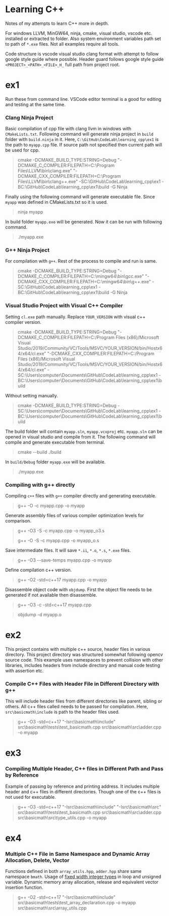 # Learning C++

Notes of my attempts to learn C++ more in depth.

For windows LLVM, MinGW64, ninja, cmake, visual studio, vscode etc. installed or extracted to folder. Also system environment variables path set to path of `*.exe` files. Not all examples require all tools.

Code structure is vscode visual studio clang format with attempt to follow google style guide where possible. 
Header guard follows google style guide `<PROJECT>_<PATH>_<FILE>_H_` full path from project root.

# ex1

Run these from command line. VSCode editor terminal is a good for editing and testing at the same time.

### Clang Ninja Project

Basic compilation of cpp file with clang llvm in windows with `CMakeLists.txt`. 
Following command will generate ninja project in `build` folder with `build.ninja` in it. Here, `C:\GitHub\CodeLab\learning_cpp\ex1` is the path to `myapp.cpp` file. 
If source path not specified then current path will be used for cpp.

> cmake -DCMAKE_BUILD_TYPE:STRING=Debug "-DCMAKE_C_COMPILER:FILEPATH=C:\Program Files\LLVM\bin\clang.exe" "-DCMAKE_CXX_COMPILER:FILEPATH=C:\Program Files\LLVM\bin\clang++.exe" -SC:\GitHub\CodeLab\learning_cpp\ex1 -BC:\GitHub\CodeLab\learning_cpp\ex1\build -G Ninja

Finally using the following command will generate executable file. Since `myapp` was defined in CMakeLists.txt so it is used.

> ninja myapp

In build folder `myapp.exe` will be generated. Now it can be run with following command.

> ./myapp.exe

### G++ Ninja Project

For compilation with `g++`. Rest of the process to compile and run is same.

> cmake -DCMAKE_BUILD_TYPE:STRING=Debug "-DCMAKE_C_COMPILER:FILEPATH=C:\mingw64\bin\gcc.exe" "-DCMAKE_CXX_COMPILER:FILEPATH=C:\mingw64\bin\g++.exe" -SC:\GitHub\CodeLab\learning_cpp\ex1 -BC:\GitHub\CodeLab\learning_cpp\ex1\build -G Ninja

### Visual Studio Project with Visual C++ Compiler

Setting `cl.exe` path manually. Replace `YOUR_VERSION` with visual c++ compiler version.

> cmake -DCMAKE_BUILD_TYPE:STRING=Debug "-DCMAKE_C_COMPILER:FILEPATH=C:/Program Files (x86)/Microsoft Visual Studio/2019/Community/VC/Tools/MSVC/YOUR_VERSION/bin/Hostx64/x64/cl.exe" "-DCMAKE_CXX_COMPILER:FILEPATH=C:/Program Files (x86)/Microsoft Visual Studio/2019/Community/VC/Tools/MSVC/YOUR_VERSION/bin/Hostx64/x64/cl.exe" -SC:\Users\computer\Documents\GitHub\CodeLab\learning_cpp\ex1 -BC:\Users\computer\Documents\GitHub\CodeLab\learning_cpp\ex1\build

Without setting manually.

> cmake -DCMAKE_BUILD_TYPE:STRING=Debug -SC:\Users\computer\Documents\GitHub\CodeLab\learning_cpp\ex1 -BC:\Users\computer\Documents\GitHub\CodeLab\learning_cpp\ex1\build

The build folder will contain `myapp.sln`, `myapp.vcxproj` etc. `myapp.sln` can be opened in visual studio and compile from it. The following command will compile and generate executable from terminal. 

> cmake --build ./build

In `build/Debug` folder `myapp.exe` will be available.

> ./myapp.exe

### Compiling with g++ directly

Compiling `c++` files with `g++` compiler directly and generating executable.

> g++ -O -c myapp.cpp -o myapp

Generate assembly files of various compiler optimization levels for comparison.

> g++ -O3 -S -c myapp.cpp -o myapp_o3.s
> 
> g++ -O -S -c myapp.cpp -o myapp_o.s

Save intermediate files. It will save `*.ii`, `*.o`, `*.s`, `*.exe` files.

> g++ -O3 --save-temps myapp.cpp -o myapp

Define compilation c++ version.

> g++ -O2 -std=c++17  myapp.cpp -o myapp

Disassemble object code with `objdump`. First the object file needs to be generated if not available then disassemble.

> g++ -O3 -c -std=c++17  myapp.cpp

> objdump -d myapp.o

# ex2

This project contains with multiple c++ source, header files in various directory. This project directory was structured somewhat following opencv source code. This example uses namespaces to prevent collision with other libraries, includes headers from include directory and manual code testing with assertion etc. 

### Compile C++ Files with Header File in Different Directory with g++

This will include header files from different directories like parent, sibling or others. All c++ files called needs to be passed for compilation. Here, `src\basicmath\include` is path to the header files used.

> g++ -O3 -std=c++17 "-Isrc\basicmath\include" src\basicmath\tests\test_basicmath.cpp src\basicmath\src\adder.cpp -o myapp

# ex3

### Compiling Multiple Header, C++ files in Different Path and Pass by Reference

Example of passing by reference and printing address. It includes multiple header and c++ files in different directories. Though one of the c++ files is not used for executable.

> g++ -O3 -std=c++17 "-Isrc\basicmath\include" "-Isrc\basicmath\src" src\basicmath\tests\test_basicmath.cpp src\basicmath\src\adder.cpp src\basicmath\src\type_utils.cpp -o myapp

# ex4

### Multiple C++ File in Same Namespace and Dynamic Array Allocation, Delete, Vector

Functions defined in both `array_utils.hpp`, `adder.hpp` share same namespace `bmath`. Usage of [fixed width integer types](https://en.cppreference.com/w/cpp/types/integer) in loop and unsigned variable. Dynamic memory array allocation, release and equivalent vector insertion function.

> g++ -O2 -std=c++17 "-Isrc\basicmath\include" src\basicmath\tests\test_array_declaration.cpp -o 
myapp src\basicmath\src\array_utils.cpp
